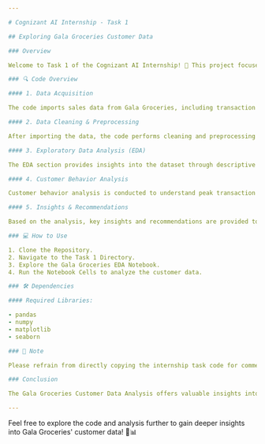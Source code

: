 ```yaml
---

# Cognizant AI Internship - Task 1

## Exploring Gala Groceries Customer Data

### Overview

Welcome to Task 1 of the Cognizant AI Internship! 🛒 This project focuses on exploring customer data from Gala Groceries, a technology-led grocery store chain based in the USA. From analyzing transaction times to customer preferences, delve into the depths of sales data to gain insights into customer behavior and optimize stocking strategies.

### 🔍 Code Overview

#### 1. Data Acquisition

The code imports sales data from Gala Groceries, including transaction IDs, timestamps, product IDs, categories, customer types, unit prices, quantities, total amounts, and payment types.

#### 2. Data Cleaning & Preprocessing

After importing the data, the code performs cleaning and preprocessing tasks, including handling missing values, converting data types, and extracting additional features like transaction hours.

#### 3. Exploratory Data Analysis (EDA)

The EDA section provides insights into the dataset through descriptive statistics, visualization of data distributions, correlation analysis, and customer behavior analysis. Key visualizations include histograms, bar plots, heatmaps, and correlation matrices.

#### 4. Customer Behavior Analysis

Customer behavior analysis is conducted to understand peak transaction times, popular product categories, preferred payment methods, and correlations between variables like unit price and total sales.

#### 5. Insights & Recommendations

Based on the analysis, key insights and recommendations are provided to optimize stocking strategies, tailor promotions, and enhance customer satisfaction.

### 💻 How to Use

1. Clone the Repository.
2. Navigate to the Task 1 Directory.
3. Explore the Gala Groceries EDA Notebook.
4. Run the Notebook Cells to analyze the customer data.

### 🛠️ Dependencies

#### Required Libraries:

- pandas
- numpy
- matplotlib
- seaborn

### 📝 Note

Please refrain from directly copying the internship task code for commercial purposes. This repository is for educational purposes only. Use the code wisely and responsibly, and strive to understand the concepts and methodologies behind the analysis.

### Conclusion

The Gala Groceries Customer Data Analysis offers valuable insights into customer behavior and preferences, allowing Gala Groceries to optimize stocking strategies and enhance customer satisfaction. By leveraging the findings from this analysis, Gala Groceries can make data-driven decisions to improve its offerings and drive business growth.

---
```


Feel free to explore the code and analysis further to gain deeper insights into Gala Groceries' customer data! 🛒📊